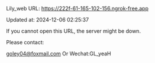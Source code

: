 Lily_web URL: https://222f-61-165-102-156.ngrok-free.app

Updated at: 2024-12-06 02:25:37

If you cannot open this URL, the server might be down.

Please contact: 

goley04@foxmail.com Or Wechat:GL_yeaH